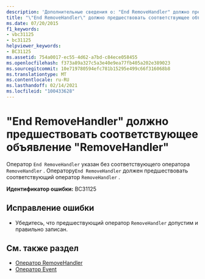 ```yaml
---
description: 'Дополнительные сведения о: "End RemoveHandler" должно предшествовать соответствующее объявление "RemoveHandler"'
title: "\"End RemoveHandler\" должно предшествовать соответствующее объявление \"RemoveHandler\""
ms.date: 07/20/2015
f1_keywords:
- vbc31125
- bc31125
helpviewer_keywords:
- BC31125
ms.assetid: 754a0017-ec55-4d62-a7bd-c84ece058455
ms.openlocfilehash: f373a89a327c5a3e40e9ea77fb405a202e389023
ms.sourcegitcommit: 10e719780594efc781b15295e499c66f316068b8
ms.translationtype: MT
ms.contentlocale: ru-RU
ms.lasthandoff: 02/14/2021
ms.locfileid: "100433628"
---
```

# <a name="end-removehandler-must-be-preceded-by-a-matching-removehandler-declaration"></a>"End RemoveHandler" должно предшествовать соответствующее объявление "RemoveHandler"

Оператор `End RemoveHandler` указан без соответствующего оператора `RemoveHandler` . Оператору`End RemoveHandler` должен предшествовать соответствующий оператор `RemoveHandler` .  
  
 **Идентификатор ошибки:** BC31125  
  
## <a name="to-correct-this-error"></a>Исправление ошибки  
  
- Убедитесь, что предшествующий оператор `RemoveHandler` допустим и правильно записан.  
  
## <a name="see-also"></a>См. также раздел

- [Оператор RemoveHandler](../language-reference/statements/removehandler-statement.md)
- [Оператор Event](../language-reference/statements/event-statement.md)
